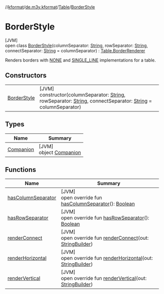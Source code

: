 //[kformat](../../../../index.md)/[de.m3y.kformat](../../index.md)/[Table](../index.md)/[BorderStyle](index.md)

# BorderStyle

[JVM]\
open class [BorderStyle](index.md)(columnSeparator: [String](https://kotlinlang.org/api/core/kotlin-stdlib/kotlin/-string/index.html), rowSeparator: [String](https://kotlinlang.org/api/core/kotlin-stdlib/kotlin/-string/index.html), connectSeparator: [String](https://kotlinlang.org/api/core/kotlin-stdlib/kotlin/-string/index.html) = columnSeparator) : [Table.BorderRenderer](../-border-renderer/index.md)

Renders borders with [NONE](-companion/-n-o-n-e.md) and [SINGLE_LINE](-companion/-s-i-n-g-l-e_-l-i-n-e.md) implementations for a table.

## Constructors

| | |
|---|---|
| [BorderStyle](-border-style.md) | [JVM]<br>constructor(columnSeparator: [String](https://kotlinlang.org/api/core/kotlin-stdlib/kotlin/-string/index.html), rowSeparator: [String](https://kotlinlang.org/api/core/kotlin-stdlib/kotlin/-string/index.html), connectSeparator: [String](https://kotlinlang.org/api/core/kotlin-stdlib/kotlin/-string/index.html) = columnSeparator) |

## Types

| Name | Summary |
|---|---|
| [Companion](-companion/index.md) | [JVM]<br>object [Companion](-companion/index.md) |

## Functions

| Name | Summary |
|---|---|
| [hasColumnSeparator](has-column-separator.md) | [JVM]<br>open override fun [hasColumnSeparator](has-column-separator.md)(): [Boolean](https://kotlinlang.org/api/core/kotlin-stdlib/kotlin/-boolean/index.html) |
| [hasRowSeparator](has-row-separator.md) | [JVM]<br>open override fun [hasRowSeparator](has-row-separator.md)(): [Boolean](https://kotlinlang.org/api/core/kotlin-stdlib/kotlin/-boolean/index.html) |
| [renderConnect](render-connect.md) | [JVM]<br>open override fun [renderConnect](render-connect.md)(out: [StringBuilder](https://kotlinlang.org/api/core/kotlin-stdlib/kotlin.text/-string-builder/index.html)) |
| [renderHorizontal](render-horizontal.md) | [JVM]<br>open override fun [renderHorizontal](render-horizontal.md)(out: [StringBuilder](https://kotlinlang.org/api/core/kotlin-stdlib/kotlin.text/-string-builder/index.html)) |
| [renderVertical](render-vertical.md) | [JVM]<br>open override fun [renderVertical](render-vertical.md)(out: [StringBuilder](https://kotlinlang.org/api/core/kotlin-stdlib/kotlin.text/-string-builder/index.html)) |